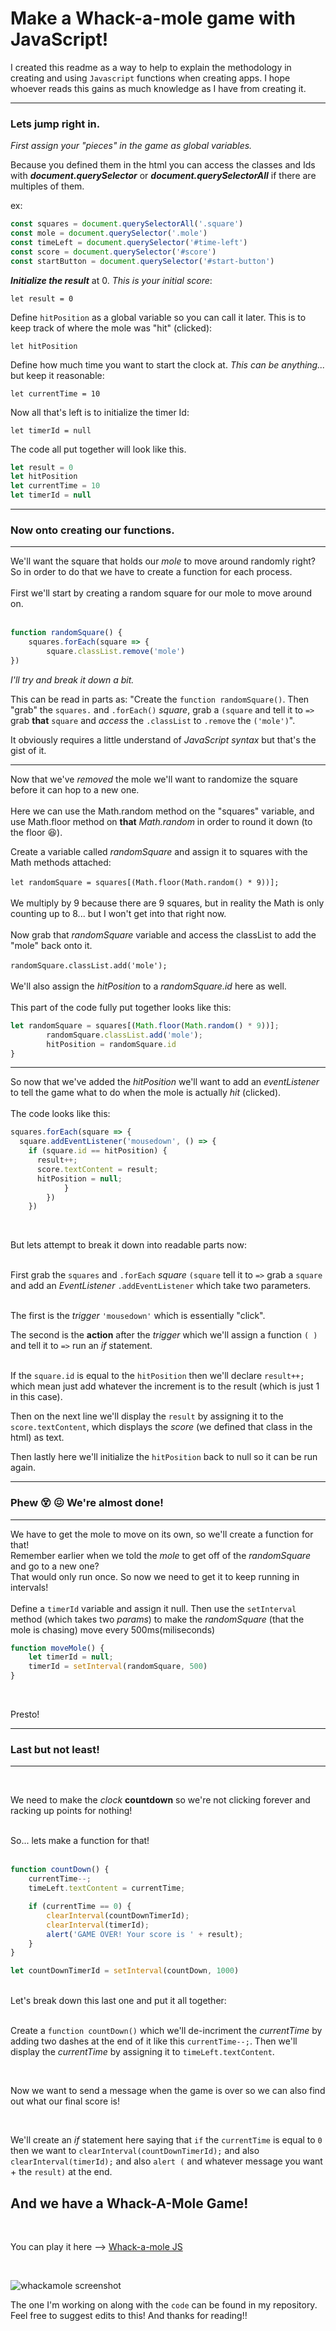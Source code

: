 # Make a Whack-a-mole game with JavaScript! #

I created this readme as a way to help to explain the methodology in creating and using `Javascript` functions when creating apps.  I hope whoever reads this gains as much knowledge as I have from creating it.


 ----
 
 ### Lets jump right in.

*First assign your "pieces" in the game as global variables.*

Because you defined them in the html you can access the classes and Ids with **_document.querySelector_** or **_document.querySelectorAll_** if there are multiples of them.

ex:

```javascript
const squares = document.querySelectorAll('.square')
const mole = document.querySelector('.mole')
const timeLeft = document.querySelector('#time-left')
const score = document.querySelector('#score')
const startButton = document.querySelector('#start-button')
```

**_Initialize the result_** at 0. *This is your initial score*:

`let result = 0` 

Define `hitPosition` as a global variable so you can call it later. This is to keep track of where the mole was "hit" (clicked):

`let hitPosition`

Define how much time you want to start the clock at. *This can be anything...* but keep it reasonable:

`let currentTime = 10`

Now all that's left is to initialize the timer Id:

`let timerId = null`

The code all put together will look like this.

```javascript
let result = 0
let hitPosition
let currentTime = 10
let timerId = null
```
----
### Now onto creating our functions. ###
----

We'll want the square that holds our *mole* to move around randomly right?</br>
So in order to do that we have to create a function for each process.</br>
</br>
First we'll start by creating a random square for our mole to move around on.</br>
</br>

```javascript
function randomSquare() {
	squares.forEach(square => {
		square.classList.remove('mole')
})
```
*I'll try and break it down a bit.*

This can be read in parts as: "Create the `function randomSquare()`. Then "grab" the `squares.` and
`.forEach()` *square*, grab a `(square` and tell it to `=>` grab **that** `square` and *access* the `.classList` to `.remove` the `('mole')`".

It obviously requires a little understand of *JavaScript syntax* but that's the gist of it.

----

Now that we've *removed* the mole we'll want to randomize the square before it can hop to a new one.</br>
</br>
Here we can use the Math.random method on the "squares" variable, and use Math.floor method
on **that** *Math.random* in order to round it down (to the floor 😆).</br>

Create a variable called *randomSquare* and assign it to squares with the Math methods attached:</br>
</br>
`let randomSquare = squares[(Math.floor(Math.random() * 9))];` </br>
</br>
We multiply by 9 because there are 9 squares, but in reality the Math is only counting up to 8... but I won't get into that right now.</br>
</br>
Now grab that *randomSquare* variable and access the classList to add the "mole" back onto it.</br>
</br>
`randomSquare.classList.add('mole');`</br>
</br>
We'll also assign the *hitPosition* to a *randomSquare.id* here as well.</br>
</br>
This part of the code fully put together looks like this:

```javascript
let randomSquare = squares[(Math.floor(Math.random() * 9))];
        randomSquare.classList.add('mole');
        hitPosition = randomSquare.id
}
```
----

So now that we've added the *hitPosition* we'll want to add an *eventListener* to tell the game what to do when the mole is actually *hit* (clicked).
</br>
</br>
The code looks like this:
</br>
```javascript
squares.forEach(square => {
  square.addEventListener('mousedown', () => {
    if (square.id == hitPosition) {
      result++;
      score.textContent = result;
      hitPosition = null;
            }
        })
    })
 ```
</br>

But lets attempt to break it down into readable parts now:
</br>
</br>

First grab the `squares` and `.forEach` *square* `(square` tell it to `=>` grab a `square` and add an *EventListener* `.addEventListener` which take two parameters.
</br>
</br>

The first is the *trigger* `'mousedown'` which is essentially "click".
</br>

The second is the **action** after the *trigger* which we'll assign a function `( )` and tell it to `=>` run an *if* statement.
</br>
</br>

If the `square.id` is equal to the `hitPosition` then we'll declare `result++;` which mean just add whatever the increment is to the result (which is just 1 in this case).
</br>

Then on the next line we'll display the `result` by assigning it to the `score.textContent`, which displays the *score* (we defined that class in the html) as text.
</br>

Then lastly here we'll initialize the `hitPosition` back to null so it can be run again.

----
### Phew 😵 😖 We're almost done!
----

We have to get the mole to move on its own, so we'll create a function for that! </br>
Remember earlier when we told the *mole* to get off of the *randomSquare* and go to a new one? </br>
That would only run once.  So now we need to get it to keep running in intervals! </br>
</br>
Define a `timerId` variable and assign it null. Then use the 
`setInterval` method (which takes two *params*) to make the *randomSquare* (that the mole is chasing) move every 500ms(miliseconds)

```javascript
function moveMole() {
    let timerId = null;
    timerId = setInterval(randomSquare, 500)
}
```
</br>

Presto!

----

### Last but not least!

----

</br>

We need to make the *clock* **countdown** so we're not clicking forever and racking up points for nothing! </br>

</br>
So... lets make a function for that!
</br>
</br>

```javascript
function countDown() {
    currentTime--;
    timeLeft.textContent = currentTime;

    if (currentTime == 0) {
        clearInterval(countDownTimerId);
        clearInterval(timerId);
        alert('GAME OVER! Your score is ' + result);
    }
}

let countDownTimerId = setInterval(countDown, 1000)
```
</br>
Let's break down this last one and put it all together:
</br>
</br>

Create a `function countDown()` which we'll de-incriment the *currentTime* by adding two dashes at the end of it like this `currentTime--;`. Then we'll display the *currentTime* by assigning it to `timeLeft.textContent`.

</br>

Now we want to send a message when the game is over so we can also find out what our final score is!

</br>

We'll create an *if* statement here saying that `if` the `currentTime` is equal to `0` then we want to `clearInterval(countDownTimerId);` and also `clearInterval(timerId);` and also `alert (` and whatever message you want + the `result)` at the end.

## And we have a Whack-A-Mole Game!

</br>

You can play it here --> [Whack-a-mole JS](https://stacksantos.github.io/whack-a-mole/)

</br>

![whackamole screenshot](https://user-images.githubusercontent.com/100369086/163078579-a0e501c4-f286-4c29-bac3-810d775dd061.png)

The one I'm working on along with the `code` can be found in my repository.  Feel free to suggest edits to this! And thanks for reading!!
